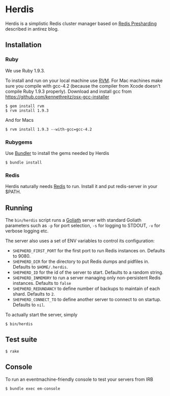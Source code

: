 # Herdis

Herdis is a simplistic Redis cluster manager based on 
[Redis Presharding](http://antirez.com/post/redis-presharding.html) described in antirez blog.

## Installation

### Ruby

We use Ruby 1.9.3. 

To install and run on your local machine use [RVM](https://rvm.beginrescueend.com/). 
For Mac machines make sure you compile with gcc-4.2 (because the compiler from Xcode doesn't compile Ruby 1.9.3 properly). 
Download and install gcc from https://github.com/kennethreitz/osx-gcc-installer 

    $ gem install rvm
    $ rvm install 1.9.3

And for Macs

    $ rvm install 1.9.3 --with-gcc=gcc-4.2

### Rubygems

Use [Bundler](http://gembundler.com/) to install the gems needed by Herdis

    $ bundle install

### Redis

Herdis naturally needs [Redis](http://redis.io/) to run. Install it and put redis-server in your $PATH.

## Running

The `bin/herdis` script runs a [Goliath](https://github.com/postrank-labs/goliath/) server with standard Goliath
parameters such as `-p` for port selection, `-s` for logging to STDOUT, `-v` for verbose logging etc.

The server also uses a set of ENV variables to control its configuration: 

* `SHEPHERD_FIRST_PORT` for the first port to run Redis instances on. Defaults to 9080.
* `SHEPHERD_DIR` for the directory to put Redis dumps and pidfiles in. Defaults to `$HOME/.herdis`.
* `SHEPHERD_ID` for the id of the server to start. Defaults to a random string.
* `SHEPHERD_INMEMORY` to run a server managing only non-persistent Redis instances. Defaults to `false`
* `SHEPHERD_REDUNDANCY` to define number of backups to maintain of each shard. Defaults to `2`.
* `SHEPHERD_CONNECT_TO` to define another server to connect to on startup. Defaults to `nil`.

To actually start the server, simply

    $ bin/herdis

## Test suite

    $ rake

## Console

To run an eventmachine-friendly console to test your servers from IRB

    $ bundle exec em-console
